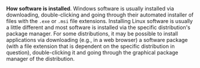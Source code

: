 **How software is installed**. Windows software is usually installed via downloading, double-clicking and going through their automated installer of files with the `.exe` or `.msi` file extensions. Installing Linux software is usually a little different and most software is installed via the specific distribution's package manager. For some distributions, it may be possible to install applications via downloading (e.g., in a web browser) a software package (with a file extension that is dependent on the specific distribution in question), double-clicking it and going through the graphical package manager of the distribution. 

